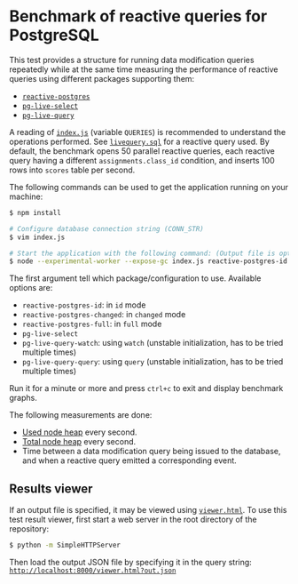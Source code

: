 # Benchmark of reactive queries for PostgreSQL

This test provides a structure for running data modification queries repeatedly while
at the same time measuring the performance of reactive queries using different packages supporting them:
 * [`reactive-postgres`](https://github.com/tozd/node-reactive-postgres)
 * [`pg-live-select`](https://github.com/numtel/pg-live-select)
 * [`pg-live-query`](https://github.com/nothingisdead/pg-live-query)

A reading of [`index.js`](./index.js) (variable `QUERIES`) is recommended to understand the operations
performed. See [`livequery.sql`](reactivequery.sql) for a reactive query used. By default,
the benchmark opens 50 parallel reactive queries, each reactive query having a different
`assignments.class_id` condition, and inserts 100 rows into `scores` table per second.

The following commands can be used to get the application running on your machine:

```bash
$ npm install

# Configure database connection string (CONN_STR)
$ vim index.js

# Start the application with the following command: (Output file is optional)
$ node --experimental-worker --expose-gc index.js reactive-postgres-id out.json
```

The first argument tell which package/configuration to use. Available options are:
* `reactive-postgres-id`: in `id` mode
* `reactive-postgres-changed`: in `changed` mode
* `reactive-postgres-full`: in `full` mode
* `pg-live-select`
* `pg-live-query-watch`: using `watch` (unstable initialization, has to be tried multiple times)
* `pg-live-query-query`: using `query` (unstable initialization, has to be tried multiple times)

Run it for a minute or more and press `ctrl+c` to exit and display benchmark graphs.

The following measurements are done:
* [Used node heap](https://nodejs.org/api/process.html#process_process_memoryusage) every second.
* [Total node heap](https://nodejs.org/api/process.html#process_process_memoryusage) every second.
* Time between a data modification query being issued to the database, and when a reactive
  query emitted a corresponding event.

## Results viewer

If an output file is specified, it may be viewed using [`viewer.html`](./viewer.html).
To use this test result viewer, first start a web server in the root directory of the
repository:

```bash
$ python -m SimpleHTTPServer
```

Then load the output JSON file by specifying it in the query string:
[`http://localhost:8000/viewer.html?out.json`](http://localhost:8000/viewer.html?out.json)
